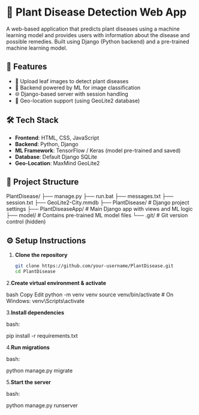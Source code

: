 # 🌿 Plant Disease Detection Web App

A web-based application that predicts plant diseases using a machine learning model and provides users with information about the disease and possible remedies. Built using Django (Python backend) and a pre-trained machine learning model.

## 🚀 Features

- 🌱 Upload leaf images to detect plant diseases
- 🧠 Backend powered by ML for image classification
- 🌐 Django-based server with session handling
- 📍 Geo-location support (using GeoLite2 database)

## 🛠️ Tech Stack

- **Frontend**: HTML, CSS, JavaScript
- **Backend**: Python, Django
- **ML Framework**: TensorFlow / Keras (model pre-trained and saved)
- **Database**: Default Django SQLite
- **Geo-Location**: MaxMind GeoLite2

## 📁 Project Structure

PlantDisease/
├── manage.py
├── run.bat
├── messages.txt
├── session.txt
├── GeoLite2-City.mmdb
├── PlantDisease/ # Django project settings
├── PlantDiseaseApp/ # Main Django app with views and ML logic
├── model/ # Contains pre-trained ML model files
└── .git/ # Git version control (hidden)

## ⚙️ Setup Instructions

1. **Clone the repository**
   ```bash
   git clone https://github.com/your-username/PlantDisease.git
   cd PlantDisease
2.**Create virtual environment & activate**

bash
Copy
Edit
python -m venv venv
source venv/bin/activate  # On Windows: venv\Scripts\activate

3.**Install dependencies**

bash:

pip install -r requirements.txt

4.**Run migrations**

bash:

python manage.py migrate


5.**Start the server**

bash:

python manage.py runserver
